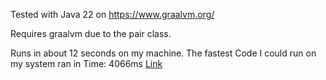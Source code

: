 Tested with Java 22 on https://www.graalvm.org/

Requires graalvm due to the pair class.

Runs in about 12 seconds on my machine. The fastest Code I could run on my system ran in Time: 4066ms
[Link](https://github.com/gunnarmorling/1brc/blob/main/src/main/java/dev/morling/onebrc/CalculateAverage_gonix.java)
